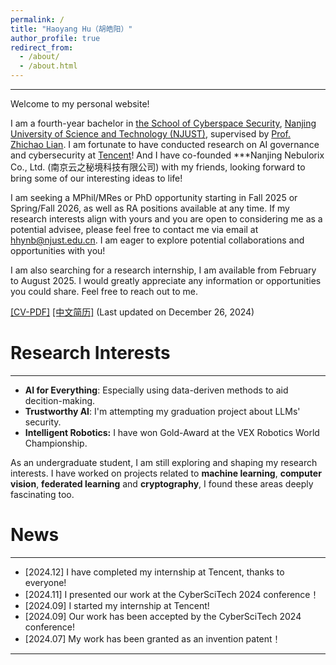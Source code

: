 ```yaml
---
permalink: /
title: "Haoyang Hu（胡皓阳）"
author_profile: true
redirect_from: 
  - /about/
  - /about.html
---
```


---
Welcome to my personal website! 

I am a fourth-year bachelor in [the School of Cyberspace Security](https://scs.njust.edu.cn/), [Nanjing University of Science and Technology (NJUST)](https://www.njust.edu.cn/), supervised by [Prof. Zhichao Lian](https://gsmis.njust.edu.cn/open/TutorInfo.aspx?dsbh=6CZPjzcQhmzsS-IjPww!Hw==&yxsh=4iVdgPyuKTE=&zydm=QP9JvMVDx3k=). I am fortunate to have conducted research on AI governance and cybersecurity at [Tencent](https://www.tencent.com/zh-cn/)! And I have co-founded ***Nanjing Nebulorix Co., Ltd. (南京云之秘境科技有限公司) with my friends, looking forward to bring some of our interesting ideas to life!

I am seeking a MPhil/MRes or PhD opportunity starting in Fall 2025 or Spring/Fall 2026, as well as RA positions available at any time. If my research interests align with yours and you are open to considering me as a potential advisee, please feel free to contact me via email at hhynb@njust.edu.cn. I am eager to explore potential collaborations and opportunities with you!

I am also searching for a research internship, I am available from February to August 2025. I would greatly appreciate any information or opportunities you could share. Feel free to reach out to me.

<a href="https://ALIENHHY.github.io/_pages/CV_Haoyang_Hu_NJUST.pdf" target="_blank">[CV-PDF]</a>    <a href="https://ALIENHHY.github.io/_pages/胡皓阳中文简历.pdf" target="_blank">[中文简历]</a> (Last updated on December 26, 2024)

Research Interests
======
---
* **AI for Everything**: Especially using data-deriven methods to aid decition-making.
* **Trustworthy AI**: I'm attempting my graduation project about LLMs' security.
* **Intelligent Robotics:** I have won Gold-Award at the VEX Robotics World Championship.

As an undergraduate student, I am still exploring and shaping my research interests. I have worked on projects related to **machine learning**, **computer vision**, **federated learning** and **cryptography**, I found these areas deeply fascinating too.

News
======
---
* [2024.12] I have completed my internship at Tencent, thanks to everyone!
* [2024.11] I presented our work at the CyberSciTech 2024 conference！
* [2024.09] I started my internship at Tencent!
* [2024.09] Our work has been accepted by the CyberSciTech 2024 conference!
* [2024.07] My work has been granted as an invention patent！

---

<script type="text/javascript" id="clustrmaps" src="//clustrmaps.com/map_v2.js?d=6wfR7GC9nCyJQPKiqnKV-XvXiwNpKSA2Zv_onF9ga-g&cl=ffffff&w=a"></script>
